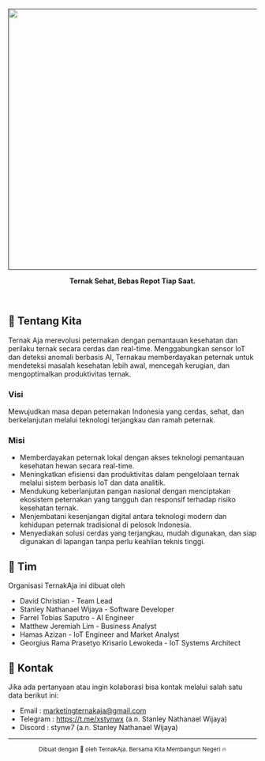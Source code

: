 <div align="center">
  <p align="center">
  <a href="">
    <img width="1613" height="528" alt="TernakAja" src="https://github.com/user-attachments/assets/6cc18477-97c0-4b9a-8b1a-96a8e2c4f98f" />
  </a>
</p>
  <p><strong>Ternak Sehat, Bebas Repot Tiap Saat.</strong></p>
  <br />
</div>



## 🚀 Tentang Kita

Ternak Aja merevolusi peternakan dengan pemantauan kesehatan dan perilaku ternak secara cerdas dan real-time. Menggabungkan sensor IoT dan deteksi anomali berbasis AI, Ternakau memberdayakan peternak untuk mendeteksi masalah kesehatan lebih awal, mencegah kerugian, dan mengoptimalkan produktivitas ternak.

### Visi
Mewujudkan masa depan peternakan Indonesia yang cerdas, sehat, dan berkelanjutan melalui teknologi terjangkau dan ramah peternak.

### Misi
- Memberdayakan peternak lokal dengan akses teknologi pemantauan kesehatan hewan secara real-time.
- Meningkatkan efisiensi dan produktivitas dalam pengelolaan ternak melalui sistem berbasis IoT dan data analitik.
- Mendukung keberlanjutan pangan nasional dengan menciptakan ekosistem peternakan yang tangguh dan responsif terhadap risiko kesehatan ternak.
- Menjembatani kesenjangan digital antara teknologi modern dan kehidupan peternak tradisional di pelosok Indonesia.
- Menyediakan solusi cerdas yang terjangkau, mudah digunakan, dan siap digunakan di lapangan tanpa perlu keahlian teknis tinggi.



## 👥 Tim

Organisasi TernakAja ini dibuat oleh

<ul>
<li>David Christian - Team Lead</li>
<li>Stanley Nathanael Wijaya - Software Developer</li>
<li>Farrel Tobias Saputro - AI Engineer</li>
<li>Matthew Jeremiah Lim - Business Analyst</li>
<li>Hamas Azizan - IoT Engineer and Market Analyst</li>
<li>Georgius Rama Prasetyo Krisario Lewokeda - IoT Systems Architect</li>
</ul>



## 📧 Kontak

Jika ada pertanyaan atau ingin kolaborasi bisa kontak melalui salah satu data berikut ini:

- Email : marketingternakaja@gmail.com
- Telegram : https://t.me/xstynwx (a.n. Stanley Nathanael Wijaya)
- Discord : stynw7 (a.n. Stanley Nathanael Wijaya)

---

<div align="center">
  <sub>Dibuat dengan 🤍 oleh TernakAja. Bersama Kita Membangun Negeri 🔥</sub>
</div>
